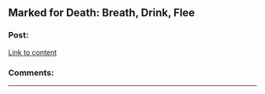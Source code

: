 ## Marked for Death: Breath, Drink, Flee

### Post:

[Link to content](https://forums.sufficientvelocity.com/posts/6766638/)

### Comments:

---

